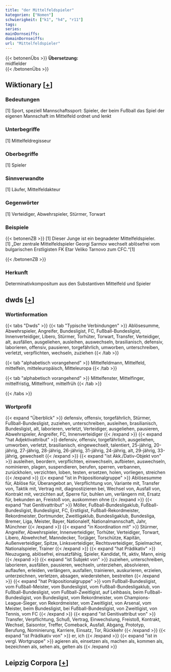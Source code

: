 ```yaml
---
title: "der Mittelfeldspieler"
kategorien: ["Nomen"]
schwierigkeit: ["k1", "h4", "r11"]
tags:
series:
mainDornseiffs:
domainDornseiffs:
url: "Mittelfeldspieler"
---
```


{{< betonenÜbs >}}
**Übersetzung:**  
midfielder  
{{< /betonenÜbs >}}

## Wiktionary [[+](https://de.wiktionary.org/wiki/Mittelfeldspieler)]

### Bedeutungen
[1] Sport, speziell Mannschaftssport: Spieler, der beim Fußball das Spiel der eigenen Mannschaft im Mittelfeld ordnet und lenkt  

### Unterbegriffe
[1] Mittelfeldregisseur  

### Oberbegriffe
[1] Spieler  

### Sinnverwandte
[1] Läufer, Mittelfeldakteur  

### Gegenwörter
[1] Verteidiger, Abwehrspieler, Stürmer, Torwart  

### Beispiele
{{< betonenZB >}}
[1] Dieser Junge ist ein begnadeter Mittelfeldspieler.  
[1] „Der zentrale Mittelfeldspieler Georgi Sarmov wechselt ablösefrei vom bulgarischen Erstligisten FK Etar Veliko Tarnovo zum CFC.“[1]  

{{< /betonenZB >}}
### Herkunft
Determinativkompositum aus den Substantiven Mittelfeld und Spieler  



## dwds [[+](https://www.dwds.de/wb/Mittelfeldspieler)]

### Wortinformation
{{< tabs "Dwds" >}}
{{< tab "Typische Verbindungen" >}}
Ablösesumme, Abwehrspieler, Angreifer, Bundesligist, FC, Fußball-Bundesligist, Innenverteidiger, Libero, Stürmer, Torhüter, Torwart, Transfer, Verteidiger, alt, ausfällen, ausgeliehen, ausleihen, auswechseln, brasilianisch, defensiv, laborieren, offensiv, pausieren, torgefährlich, umworben, unterschreiben, verletzt, verpflichten, wechseln, zuziehen
{{< /tab >}}

{{< tab "alphabetisch vorangehend" >}}
Mittelfeldmann, Mittelfeld, mittelfein, mitteleuropäisch, Mitteleuropa
{{< /tab >}}

{{< tab "alphabetisch vorangehend" >}}
Mittelfenster, Mittelfinger, mittelfristig, Mittelfront, mittelfrüh
{{< /tab >}}

{{< /tabs >}}

### Wortprofil
{{< expand "Überblick" >}} defensiv, offensiv, torgefährlich, Stürmer, Fußball-Bundesligist, zuziehen, unterschreiben, ausleihen, brasilianisch, Bundesligist, alt, laborieren, verletzt, Verteidiger, ausgeliehen, pausieren, Abwehrspieler, Angreifer, FC, Innenverteidiger {{< /expand >}}
{{< expand "hat Adjektivattribut" >}} defensiv, offensiv, torgefährlich, ausgeliehen, umworben, verletzt, brasilianisch, eingewechselt, talentiert, 25-jährig, 20-jährig, 27-jährig, 28-jährig, 26-jährig, 31-jährig, 24-jährig, alt, 29-jährig, 33-jährig, gewechselt {{< /expand >}}
{{< expand "ist Akk./Dativ-Objekt von" >}} ausleihen, beordern, verpflichten, einwechseln, aufbieten, auswechseln, nominieren, plagen, suspendieren, berufen, sperren, verbannen, zurückholen, verzichten, loben, testen, ersetzen, holen, vorliegen, streichen {{< /expand >}}
{{< expand "ist in Präpositionalgruppe" >}} Ablösesumme für, Ablöse für, Überangebot an, Verpflichtung von, Variante mit, Transfer von, Taktik mit, Vertrag mit, diagnostizieren bei, Wechsel von, Ausfall von, Kontrakt mit, verzichten auf, Sperre für, buhlen um, verlängern mit, Ersatz für, bekunden an, Freistoß von, auskommen ohne {{< /expand >}}
{{< expand "hat Genitivattribut" >}} Möller, Fußball-Bundesligaklub, Fußball-Bundesligist, Bundesligist, FC, Erstligist, Fußball-Rekordmeister, Rekordmeister, Dortmunder, Zweitligaklub, Bundesligaklub, Bundesliga, Bremer, Liga, Meister, Bayer, Nationalelf, Nationalmannschaft, Jahr, Münchner {{< /expand >}}
{{< expand "in Koordination mit" >}} Stürmer, Angreifer, Abwehrspieler, Innenverteidiger, Torhüter, Verteidiger, Torwart, Libero, Abwehrchef, Manndecker, Torjäger, Torschütze, Kapitän, Außenverteidiger, Spitze, Linksverteidiger, Rechtsverteidiger, Spielmacher, Nationalspieler, Trainer {{< /expand >}}
{{< expand "hat Prädikativ" >}} Neuzugang, ablösefrei, einsatzfähig, Spieler, Kandidat, fit, aktiv, Mann, einig {{< /expand >}}
{{< expand "ist Subjekt von" >}} zuziehen, unterschreiben, laborieren, ausfällen, pausieren, wechseln, unterziehen, absolvieren, auflaufen, erleiden, verlängern, ausfallen, trainieren, auskurieren, erzielen, unterzeichnen, verletzen, absagen, wiederstehen, bestreiten {{< /expand >}}
{{< expand "hat Präpositionalgruppe" >}} vom Fußball-Bundesligist, vom Fußball-Meister, vom Bundesligist, vom Fußball-Bundesligaklub, von Fußball-Bundesligist, vom Fußball-Zweitligist, auf Leihbasis, beim Fußball-Bundesligist, von Bundesligist, vom Rekordmeister, vom Champions-League-Sieger, von Rekordmeister, vom Zweitligist, von Arsenal, vom Meister, beim Bundesligist, bei Fußball-Bundesligist, von Zweitligist, von Tennis, vom FC {{< /expand >}}
{{< expand "ist Genitivattribut von" >}} Transfer, Verpflichtung, Schuß, Vertrag, Einwechslung, Freistoß, Kontrakt, Wechsel, Saisontor, Treffer, Comeback, Ausfall, Abgang, Prototyp, Berufung, Nominierung, Karriere, Einsatz, Tor, Rückkehr {{< /expand >}}
{{< expand "ist Prädikativ von" >}} er, ich {{< /expand >}}
{{< expand "ist in vergl. Wortgruppe" >}} agieren als, einsetzen als, machen als, kommen als, bezeichnen als, sehen als, gelten als {{< /expand >}}

## Leipzig Corpora [[+](https://corpora.uni-leipzig.de/en/res?word=Mittelfeldspieler&corpusId=deu_newscrawl-public_2018)]

